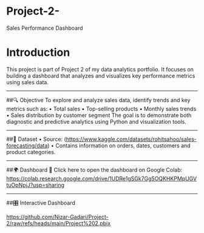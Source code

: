 # Project-2- 
Sales Performance Dashboard

# Introduction

This project is part of Project 2 of my data analytics portfolio. It focuses on building a dashboard that analyzes and visualizes key performance metrics using sales data.
________________________________________
##🔍 Objective
To explore and analyze sales data, identify trends and key metrics such as:
•	Total sales
•	Top-selling products
•	Monthly sales trends
•	Sales distribution by customer segment
The goal is to demonstrate both diagnostic and predictive analytics using Python and visualization tools.
________________________________________
##📑 Dataset
•	Source: (https://www.kaggle.com/datasets/rohitsahoo/sales-forecasting/data)
•	Contains information on orders, dates, customers and product categories.
________________________________________
##🌍 Dashboard
🔗 Click here to open the dashboard on Google Colab:
https://colab.research.google.com/drive/1UDRe1gSGk7Gg5OQKHKPMpUGVtuOpNpjJ?usp=sharing
________________________________________
##🎛️ Interactive Dashboard

https://github.com/Nizar-Gadari/Project-2/raw/refs/heads/main/Project%202.pbix
